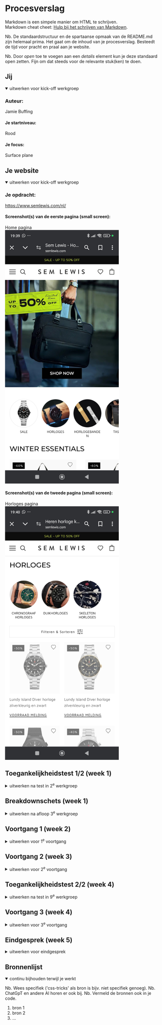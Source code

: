 # Procesverslag
Markdown is een simpele manier om HTML te schrijven.  
Markdown cheat cheet: [Hulp bij het schrijven van Markdown](https://github.com/adam-p/markdown-here/wiki/Markdown-Cheatsheet).

Nb. De standaardstructuur en de spartaanse opmaak van de README.md zijn helemaal prima. Het gaat om de inhoud van je procesverslag. Besteedt de tijd voor pracht en praal aan je website.

Nb. Door *open* toe te voegen aan een *details* element kun je deze standaard open zetten. Fijn om dat steeds voor de relevante stuk(ken) te doen.





## Jij

<details open>
  <summary>uitwerken voor kick-off werkgroep</summary>

  ### Auteur:
  Jamie Buffing

  #### Je startniveau:
  Rood

  #### Je focus:
  Surface plane
 
</details>





## Je website

<details open>
  <summary>uitwerken voor kick-off werkgroep</summary>

  ### Je opdracht:
  https://www.semlewis.com/nl/

  #### Screenshot(s) van de eerste pagina (small screen): 
  Home pagina  
  <img src="readme-images/home.jpg" width="375px" alt="omschrijving van de pagina">

  #### Screenshot(s) van de tweede pagina (small screen):
  Horloges pagina  
  <img src="readme-images/horloges.jpg" width="375px" alt="omschrijving van de pagina">
 
</details>



## Toegankelijkheidstest 1/2 (week 1)

<details>
  <summary>uitwerken na test in 2<sup>e</sup> werkgroep</summary>

  ### Bevindingen
  Afbeeldingen alt tekst:
  - De afbeeldingen hebben geen duidelijke alt tekst
  - De afbeeldingen schalen soms raar

  Tekst en kopjes in een screenreader:
  - De kopjes beschijven niet altijd goed wat er komen gaat
  - De tekst is soms niet genoeg om te weten watvoor product er te zien is
  - Je kan met tab door de menu's heen maar dan scrolt de pagina niet goed mee
  - het hamburgermenu opent niet om er doorheen te tabben

  WCAG checklist:
  - Content
    - Use plain language and avoid figures of speech, idioms and complicated metaphors.
      - ✅  
    - Make sure that button, a and label element content is unique and descriptive
      - ~
    - Use left-aligned text for right-to-left (TRL) languages
      - 
    
  - Global code
    - Validate your HTML

    - Use a lang attribute on the html element

    - Provide a unique title for each page or view

    - Ensure that viewport zoom is not disabled

    - Use landmark elements to indicate important content regions

    - Ensure a linear content flow

    - Avoid using the autofocus attribute

    - Allow extending session timeouts

    - Remove title attribute tooltips

    
  - Keyboard
    - Make sure there is a visible focus style for interactive elements that are navigated to via keyboard input

    - Check to see that keyboard focus order matches the visual layout

    - Remove invisible focusable elements


  - Images
    - Make sure that all img elements have an alt attribute

    - Make sure that decorative images use null alt (empty) attribute values
    
    - Provide a text alternative for complex images such as charts, graphs, and maps

    - For images containing text, make sure the alt description includes the image's text

    - Use heading elements to introduce content

    - Use only one h1 element per page or view

    - Heading elements should be written in a logical sequence

    - Don't skip heading levels


  - Lists
    - Use list elements (ol, ul, and dl elements) for list content

  
  - Controls
    - Use the a element for links

    - Ensure that links are recognizable as links

    - Ensure that controls have :focus states

    - Use the button element for buttons

    - Provide a skip link and make sure that it is visible when focused

    - Identify links that open in a new tab or window



  - Tables
    - Use the table element to describe tabular data

    - Use the th element for table headers (with appropriate scope attributes)

    - Use the caption element to provide a title for the table


  - Forms
    - All inputs in a form are associated with a corresponding label element

    - Use fieldset and legend elements where appropriate

    - Inputs use autocomplete where appropriate

    - Make sure that form input errors are displayed in list above the form after submission

    - Associate input error messaging with the input it corresponds to

    - Make sure that error, warning, and success states are not visually communicated by just color


  - Media
    - Make sure that media does not autoplay

    - Ensure that media controls use appropriate markup

    - Check to see that all media can be paused


  - Videos
    - Confirm the presence of captions

    - Remove seizure triggers


  - Audio
    - Confirm that transcripts are available

  
  - Appearance
    - Check your content in specialized browsing modes

    - Increase text size to 200%

    - Double-check that good proximity between content is maintained

    - Make sure color isn't the only way information is conveyed

    - Make sure instructions are not visual or audio-only

    - Use a simple, straightforward, and consistent layout

  
  - Animation
    - Ensure animations are subtle and do not flash too much

    - Provide a mechanism to pause background video

    - Make sure all animation obeys the prefers-reduced-motion media query


  
  - Color Contrast
    - Check the contrast for all normal-sized text

    - Check the contrast for all large-sized text

    - Check the contrast for all icons

    - Check the contrast of borders for input elements (text input, radio buttons, checkboxes, etc.)

    - Check text that overlaps images or video

    - Check custom ::selection colors


  
  - Mobile and touch
    - Check that the site can be rotated to any orientation

    - Remove horizontal scrolling

    - Ensure that button and link icons can be activated with ease

    - Ensure sufficient space between interactive items in order to provide a scroll area




  Er komt nog meer maar tijd enzo, wordt aan gewerkt


  ### Grid garden oefening
  <img src="readme-images/gridgarden.png" width="375px" alt="grid garden oefening">

</details>



## Breakdownschets (week 1)

<details>
  <summary>uitwerken na afloop 3<sup>e</sup> werkgroep</summary>

  ### de hele pagina: 
  <img src="readme-images/breakdown.jpg" width="375px" alt="breakdown van de hele pagina">

  ### dynamisch deel (bijv menu): 
  <img src="readme-images/breakdown menu.png" width="375px" alt="breakdown van een dynamisch deel">

</details>





## Voortgang 1 (week 2)

<details>
  <summary>uitwerken voor 1<sup>e</sup> voortgang</summary>

  ### Stand van zaken
  In week 1 heb ben ik van boven naar beneden begonnen met het maken van de website, Als eerst heb ik de header gemaakt met navigatie. Daarna ben ik begonnen met het maken van de eerste banner en de categorieën.

  ### Agenda voor meeting
  samen met je groepje opstellen

  | student 1      | student 2          | student 3    | student 4        |
  | ---            | ---                | ---          | ---              |
  | dit bespreken  | en dit             | en ik dit    | en dan ik dat    |
  | en dat ook nog | dit als er tijd is | nog een punt | dit wil ik zeker |
  | ...            | ...                | ...          | ...              |


  ### Verslag van meeting
  hier na afloop snel de uitkomsten van de meeting vastleggen

  - punt 1
  - punt 2
  - nog een punt
  - ...

</details>





## Voortgang 2 (week 3)

<details>
  <summary>uitwerken voor 2<sup>e</sup> voortgang</summary>

  ### Stand van zaken
  hier dit ging goed & dit was lastig (neem ook screenshots op van delen van je website en code)


  ### Agenda voor meeting
  samen met je groepje opstellen

  | student 1      | student 2          | student 3    | student 4        |
  | ---            | ---                | ---          | ---              |
  | dit bespreken  | en dit             | en ik dit    | en dan ik dat    |
  | en dat ook nog | dit als er tijd is | nog een punt | dit wil ik zeker |
  | ...            | ...                | ...          | ...              |


  ### Verslag van meeting
  hier na afloop snel de uitkomsten van de meeting vastleggen

  - punt 1
  - punt 2
  - nog een punt
- ...

</details>





## Toegankelijkheidstest 2/2 (week 4)

<details>
  <summary>uitwerken na test in 9<sup>e</sup> werkgroep</summary>

  ### Bevindingen
  Lijst met je bevindingen die in de test naar voren kwamen (geef ook aan wat er verbeterd is):

</details>





## Voortgang 3 (week 4)

<details>
  <summary>uitwerken voor 3<sup>e</sup> voortgang</summary>

  ### Stand van zaken
  hier dit ging goed & dit was lastig (neem ook screenshots op van delen van je website en code)


  ### Agenda voor meeting
  samen met je groepje opstellen

  | student 1      | student 2          | student 3    | student 4        |
  | ---            | ---                | ---          | ---              |
  | dit bespreken  | en dit             | en ik dit    | en dan ik dat    |
  | en dat ook nog | dit als er tijd is | nog een punt | dit wil ik zeker |
  | ...            | ...                | ...          | ...              |


  ### Verslag van meeting
  hier na afloop snel de uitkomsten van de meeting vastleggen

  - punt 1
  - punt 2
  - nog een punt
  - ...

</details>





## Eindgesprek (week 5)

<details>
  <summary>uitwerken voor eindgesprek</summary>

  ### Je uitkomst - karakteristiek screenshots:
  <img src="readme-images/dummy-plaatje.jpg" width="375px" alt="uitomst opdracht 1">


  ### Dit ging goed/Heb ik geleerd: 
  Korte omschrijving met plaatjes

  <img src="readme-images/dummy-plaatje.jpg" width="375px" alt="top">


  ### Dit was lastig/Is niet gelukt:
  Korte omschrijving met plaatjes

  <img src="readme-images/dummy-plaatje.jpg" width="375px" alt="bummer">
</details>





## Bronnenlijst

<details open>
  <summary>continu bijhouden terwijl je werkt</summary>

  Nb. Wees specifiek ('css-tricks' als bron is bijv. niet specifiek genoeg). 
  Nb. ChatGpT en andere AI horen er ook bij.
  Nb. Vermeld de bronnen ook in je code.

  1. bron 1
  2. bron 2
  3. ...

</details>
